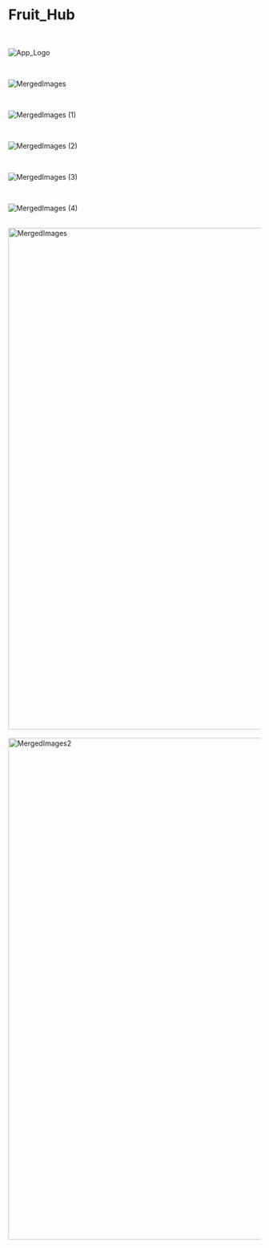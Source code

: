 # Fruit_Hub
<br>

![App_Logo](https://github.com/user-attachments/assets/cb201518-834b-4ae3-bedb-9ef2e62610f4)

<br>

![MergedImages](https://github.com/user-attachments/assets/be40f012-71d3-4ae2-9c3a-c7e7f2772b34)

<br>

![MergedImages (1)](https://github.com/user-attachments/assets/900da0bf-7af4-48d9-9e5b-aeb18fbd5a59)

<br>

![MergedImages (2)](https://github.com/user-attachments/assets/6c52c407-367c-44fa-b3a5-656693e9383b)

<br>

![MergedImages (3)](https://github.com/user-attachments/assets/3b8aa67d-25ed-453a-b59d-a6dcc5a4a350)

<br>

![MergedImages (4)](https://github.com/user-attachments/assets/0904f456-a1f1-4732-b9b9-0ae46bb0bdc7)

<br>

<img width="1345" height="1000" alt="MergedImages" src="https://github.com/user-attachments/assets/25efa7a2-2d29-4eca-b8bb-f5af25f92000" />

<br>
<br>

<img width="1345" height="1000" alt="MergedImages2" src="https://github.com/user-attachments/assets/376a36cc-d391-4303-8b1d-9c7f5e0e2372" />
